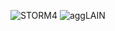![STORM4](https://github.com/user-attachments/assets/85f584da-35ae-4f3a-8326-5e4c7b9893f3)
![aggLAIN](https://github.com/user-attachments/assets/83b0bcea-7b97-42b8-9cc4-fa34b0e10024)

